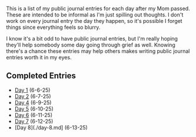 This is a list of my public journal entries for each day after my Mom passed. These are intended to be informal as I'm just spilling out thoughts. I don't work on every journal entry the day they happen, so it's possible I forget things since everything feels so blurry.

I know it's a bit odd to have public journal entries, but I'm really hoping they'll help somebody some day going through grief as well. Knowing there's a chance these entries may help others makes writing public journal entries worth it in my eyes.

## Completed Entries
* [Day 1](./day-1.md) (6-6-25)
* [Day 2](./day-2.md) (6-7-25)
* [Day 4](./day-4.md) (6-9-25)
* [Day 5](./day-5.md) (6-10-25)
* [Day 6](./day-6.md) (6-11-25)
* [Day 7](./day-7.md) (6-12-25)
* [Day 8](./day-8.md] (6-13-25)